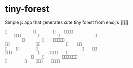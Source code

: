 # tiny-forest
Simple js app that generates cute tiny forest from emojis 🌳🌳🌳 

```
🌲            🌳        🌳    🎄🌳🌳🌳        
    🎋🌱🌳        🌳        🍄                🌳
        🌳        🌴    🍄🌳🌳🌳🍄            
🌳🌲            🌲🌳            🌱    🌳🌳    
🌵    🌳        🌾                    🎋    🥦🌱
🌲🌾🎋            🌳    🍄🎋🌳🌳    🎋    
            🥦    🥦        🐎🌳🌴🌳🌵🌳🌳
🌳        🥦    🌳🌳🌲    🌳🌵🌳🌲        
```
